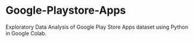 # Google-Playstore-Apps
Exploratory Data Analysis of Google Play Store Apps dataset using Python in Google Colab.
